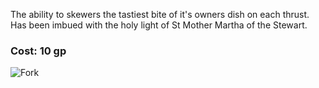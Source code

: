 The ability to skewers the tastiest bite of it's owners dish on each thrust. Has been imbued with the holy light of St Mother Martha of the Stewart.

### Cost: 10 gp

![Fork](http://visualcoma.com/wp-content/uploads/2012/10/fork.jpg)
